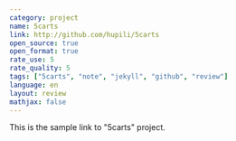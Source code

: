 ```yaml
---
category: project
name: 5carts
link: http://github.com/hupili/5carts
open_source: true
open_format: true
rate_use: 5
rate_quality: 5
tags: ["5carts", "note", "jekyll", "github", "review"]
language: en
layout: review
mathjax: false
---
```


This is the sample link to "5carts" project. 

